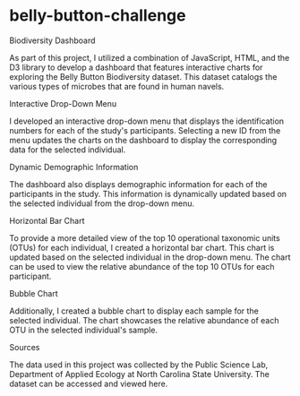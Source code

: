# belly-button-challenge

Biodiversity Dashboard

As part of this project, I utilized a combination of JavaScript, HTML, and the D3 library to develop a dashboard that features interactive charts for exploring the Belly Button Biodiversity dataset. This dataset catalogs the various types of microbes that are found in human navels.

Interactive Drop-Down Menu

I developed an interactive drop-down menu that displays the identification numbers for each of the study's participants. Selecting a new ID from the menu updates the charts on the dashboard to display the corresponding data for the selected individual.

Dynamic Demographic Information

The dashboard also displays demographic information for each of the participants in the study. This information is dynamically updated based on the selected individual from the drop-down menu.

Horizontal Bar Chart

To provide a more detailed view of the top 10 operational taxonomic units (OTUs) for each individual, I created a horizontal bar chart. This chart is updated based on the selected individual in the drop-down menu. The chart can be used to view the relative abundance of the top 10 OTUs for each participant.

Bubble Chart

Additionally, I created a bubble chart to display each sample for the selected individual. The chart showcases the relative abundance of each OTU in the selected individual's sample.

Sources

The data used in this project was collected by the Public Science Lab, Department of Applied Ecology at North Carolina State University. The dataset can be accessed and viewed here.